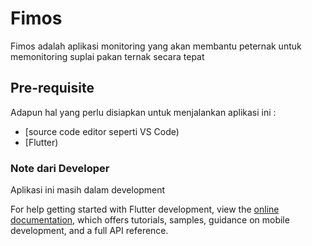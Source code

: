 # Fimos

Fimos adalah aplikasi monitoring yang akan membantu  peternak untuk memonitoring suplai pakan ternak secara tepat 

## Pre-requisite
Adapun hal yang perlu disiapkan untuk menjalankan aplikasi ini :
- [source code editor seperti VS Code)
- [Flutter)


### Note dari Developer
Aplikasi ini masih dalam development

For help getting started with Flutter development, view the
[online documentation](https://docs.flutter.dev/), which offers tutorials,
samples, guidance on mobile development, and a full API reference.
